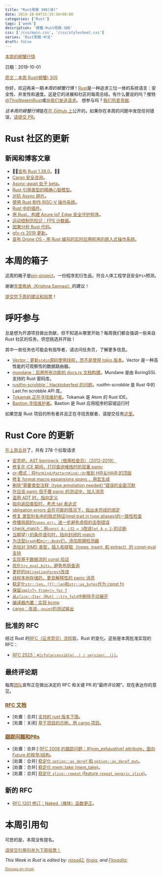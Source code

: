 ```yaml
---
title: "Rust周报 306(译)"
date: 2019-10-04T15:35:58+08:00
categories: ['Rust']
tags: ['week']
description: '螃蟹-Rust周报-306'
css: ['/css/main.css', '/css/stylesheet.css']
series: 'Rust周报-中文'
draft: false
---
```


<style>
a { color: #804d0f;}
</style>

[本周的螃蟹行情](https://this-week-in-rust.org/)

日期：2019-10-01

[原文：本周 Rust(螃蟹) 305](https://this-week-in-rust.org/blog/2019/10/01/this-week-in-rust-306/)

你好，欢迎再来一期*本周的螃蟹行情*！[Rust](http://rust-lang.org)是一种追求三位一体的系统语言：安全性、并发性和速度。这是它的进展和社区的每周总结。有什么要说的吗？推特[@ThisWeekInRust](https://twitter.com/ThisWeekInRust)或[向我们发送请求](https://github.com/cmr/this-week-in-rust)。 想参与吗？[我们热爱贡献](https://github.com/rust-lang/rust/blob/master/CONTRIBUTING.md).

*这本周的螃蟹行情*是在[在 Github 上](https://github.com/cmr/this-week-in-rust)公开的。如果你在本周的问题中发现任何错误，[请提交 PR](https://github.com/cmr/this-week-in-rust/pulls)。

# Rust 社区的更新

## 新闻和博客文章

- 🎈🎉[宣布 Rust 1.38.0](https://blog.rust-lang.org/2019/09/26/Rust-1.38.0.html)。🎉🎈
- [Cargo 安全咨询](https://blog.rust-lang.org/2019/09/30/Security-advisory-for-cargo.html)。
- [Async-await 处于 beta](https://blog.rust-lang.org/2019/09/30/Async-await-hits-beta.html)。
- [Rust 引用类型的精确心智模型](https://docs.rs/dtolnay/0.0.6/dtolnay/macro._02__reference_types.html)。
- [对抗 Async 碎片](https://vorner.github.io/2019/09/29/figthting-the-async-fragmentation.html)。
- [使用 Rust 制作 RISC-V 操作系统](http://web.eecs.utk.edu/~smarz1/osblog/)。
- [Rust 中的插件](http://adventures.michaelfbryan.com/posts/plugins-in-rust/)。
- [用 Rust，构建 Azure IoT Edge 安全守护程序](https://msrc-blog.microsoft.com/2019/09/30/building-the-azure-iot-edge-security-daemon-in-rust/)。
- [运动控制历险记：FPS 计数器](http://adventures.michaelfbryan.com/posts/fps-counter/)。
- [因果分析 Rust 代码](https://llogiq.github.io/2019/09/25/coz.html)。
- [gfx-rs 2019 更新](https://gfx-rs.github.io/2019/10/01/update.html)。
- [宣布 Drone OS - 用 Rust 编写的实时应用程序的嵌入式操作系统](https://www.reddit.com/r/rust/comments/d999qo/announcing_drone_os_010/)。

# 本周的箱子

这周的箱子是[pin-project](https://crates.io/crates/pin-project)，一份程序宏衍生品，符合人体工程学且安全`Pin`预测。

谢谢[克里希纳（Krishna Sannasi）](https://users.rust-lang.org/t/crate-of-the-week/2704/636)的建议！

[提交您下周的建议和投票][submit_crate]！

[submit_crate]: https://users.rust-lang.org/t/crate-of-the-week/2704

# 呼吁参与

总是想为开源项目做出贡献，但不知道从哪里开始？每周我们都会强调一些来自 Rust 社区的任务，供您挑选并开始！

其中一些任务也可能会有指导者，请访问任务页，了解更多信息。

- [Vector：更新`stdin`源码使用线程，而不是使用 tokio 版本](https://github.com/timberio/vector/issues/932)。Vector 是一种高性能的可观察性的数据路由器。
- [mundane：启用所有功能的 docs.rs 文档构建](https://github.com/google/mundane/issues/21)。Mundane 是由 BoringSSL 支持的 Rust 密码库。
- [rustfm-scrobble：Hacktoberfest 的问题](https://github.com/bobbo/rustfm-scrobble/issues?q=is%3Aissue+is%3Aopen+label%3AHacktoberfest)。rustfm-scrobble 是 Rust 中的 Last.fm scrobble API 库。
- [Tokamak 正在寻找维护者](https://github.com/vertexclique/tokamak/issues/91)。Tokamak 是 Atom 的 Rust IDE。
- [Bastion 寻找维护者](https://github.com/bastion-rs/bastion/issues/32)。Bastion 是 Rust 应用程序的容错运行时

如果您是 Rust 项目的所有者并且正在寻找贡献者，请提交任务[这里][guidelines]。

[guidelines]: https://users.rust-lang.org/t/twir-call-for-participation/4821

# Rust Core 的更新

[在上周合并][merged]了，共有 278 个拉取请求

[merged]: https://github.com/search?q=is%3Apr+org%3Arust-lang+is%3Amerged+merged%3A2019-09-23..2019-09-30

- [安息吧，AST borrowck（借用检查员）（2012-2019）](https://github.com/rust-lang/rust/pull/64790)
- [修复在 ICE 期间，打印查询堆栈时的双重 panic](https://github.com/rust-lang/rust/pull/64799)
- [or-模式：将`PatKind/PatternKind::Or`推到 HIR＆HAIR 的顶层](https://github.com/rust-lang/rust/pull/64508)
- [修复 format macro expansions spans ，用宏生成](https://github.com/rust-lang/rust/pull/64793)
- [删除“需要类型注释（type annotation needed）”错误的全面沉默](https://github.com/rust-lang/rust/pull/64746)
- [在应该 panic 但不要 panic 的测试中，加入消息](https://github.com/rust-lang/rust/pull/64745)
- [滥用 ADT 时，指向定义](https://github.com/rust-lang/rust/pull/64691)
- [指向返回类型时，考虑 tail 表达式](https://github.com/rust-lang/rust/pull/64802)
- [obligation errors 会在可能的情况下，指出未完成的绑定](https://github.com/rust-lang/rust/pull/64151)
- [修复 类型别名中的隐式特征(impl trait in type aliases)的一致性检查](https://github.com/rust-lang/rust/pull/63934)
- [传播局部的`types.err`，进一步避免虚假的击倒错误](https://github.com/rust-lang/rust/pull/64674)
- [check_match：用`const A: i32 = 3`改进`let A = 2;`的诊断](https://github.com/rust-lang/rust/pull/64859)
- [当期望`()`的条件语句时，指向封闭的 match](https://github.com/rust-lang/rust/pull/64825)
- [为泛型`Graph`和`mir::Body`们，添加周期检测器](https://github.com/rust-lang/rust/pull/64622)
- [添加对 SIMD 类型，插入和提取（types, insert, 和 extract）的 const-eval 支持](https://github.com/rust-lang/rust/pull/64738)
- [实现基于数据流的 const 验证](https://github.com/rust-lang/rust/pull/64470)
- [优化`try_eval_bits`，避免布局查询](https://github.com/rust-lang/rust/pull/64673)
- [更好的`ObligationForest`改进](https://github.com/rust-lang/rust/pull/64627)
- [线程本地存储的，更具解释性的 panic 消息](https://github.com/rust-lang/rust/pull/64481)
- [稳定化`str::len`，`[T]::len`和`str::as_bytes`作为 const fn](https://github.com/rust-lang/rust/pull/63770)
- [保留`impl<T> From<!> for T`](https://github.com/rust-lang/rust/pull/62661)
- [从`slice::Iter`（`Mut`）`::try_fold`中删除手动展开](https://github.com/rust-lang/rust/pull/64600)
- [编译器内置：实现 bcmp](https://github.com/rust-lang/compiler-builtins/pull/315)
- [cargo：改进`--quiet`的测试输出](https://github.com/rust-lang/cargo/pull/7446)

## 批准的 RFC

经过 Rust 的[RFC（征求意见）流程](https://github.com/rust-lang/rfcs#rust-rfcs)后，Rust 的变化。这些是本周批准实现的 RFC：

- [RFC 2523：`#[cfg(accessible(..) / version(..))]`](https://github.com/rust-lang/rfcs/pull/2523)。

## 最终评论期

每周[团队](https://www.rust-lang.org/team.html)宣布正在做出决定的 RFC 和关键 PR 的“最终评论期”。现在表达你的意见。

### [RFC 文档](https://github.com/rust-lang/rfcs/labels/final-comment-period)

- \[处置：合并] [支持的 rust 版本下限](https://github.com/rust-lang/rfcs/pull/2495)。
- \[处置：关闭] [基于项目的示例，用 cargo 项目](https://github.com/rust-lang/rfcs/pull/2517)。

### [跟踪问题和PRs](https://github.com/rust-lang/rust/labels/final-comment-period)

- \[处置：合并:] [RFC 2008 的跟踪问题：#[non_exhaustive] attribute，面向 Future 的枚举/结构](https://github.com/rust-lang/rust/issues/44109)。
- \[处置：合并] [稳定化 `option::as_deref` 和 `option::as_deref_mut`](https://github.com/rust-lang/rust/pull/64708)。
- \[处置：合并] [稳定化 mem::take (mem_take)](https://github.com/rust-lang/rust/pull/64716)。
- \[处置：合并] [稳定化 `slice::repeat` (feature `repeat_generic_slice`)](https://github.com/rust-lang/rust/pull/64877)。

## 新的 RFC

- [RFC 1201 修订：Naked（裸体）函数更正](https://github.com/rust-lang/rfcs/pull/2774)。

# 本周引用句

可悲的是，本周没有提名。

[请提交引用句并为下周投票！](https://users.rust-lang.org/t/twir-quote-of-the-week/328)

_This Week in Rust is edited by: [nasa42](https://github.com/nasa42), [llogiq](https://github.com/llogiq), and [Flavsditz](https://github.com/Flavsditz)._

<small>[Discuss on r/rust](https://www.reddit.com/r/rust/comments/d6920w/this_week_in_rust_304/).</small>
